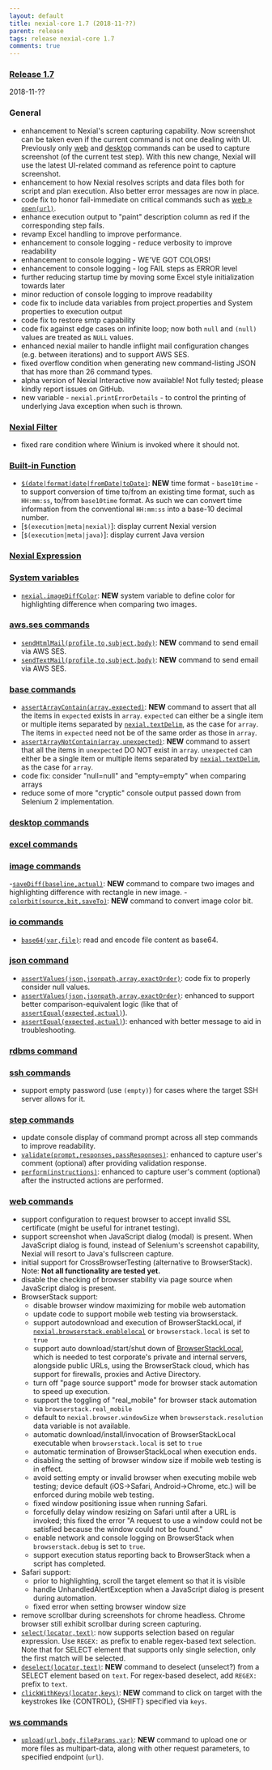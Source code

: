 ```yaml
---
layout: default
title: nexial-core 1.7 (2018-11-??)
parent: release
tags: release nexial-core 1.7
comments: true
---
```


### <a href="https://github.com/nexiality/nexial-core/releases/tag/nexial-core-1.7" class="external-link" target="_nexial_link">Release 1.7</a>
2018-11-??


### General
- enhancement to Nexial's screen capturing capability. Now screenshot can be taken even if the current command is not
  one dealing with UI. Previously only [web](../commands/web) and [desktop](../commands/desktop) commands can be used to
  capture screenshot (of the current test step). With this new change, Nexial will use the latest UI-related command
  as reference point to capture screenshot. 
- enhancement to how Nexial resolves scripts and data files both for script and plan execution. Also better error
  messages are now in place.
- code fix to honor fail-immediate on critical commands such as [web &raquo; `open(url)`](../commands/web/open(url)).
- enhance execution output to "paint" description column as red if the corresponding step fails.
- revamp Excel handling to improve performance.
- enhancement to console logging - reduce verbosity to improve readability
- enhancement to console logging - WE'VE GOT COLORS!
- enhancement to console logging - log FAIL steps as ERROR level
- further reducing startup time by moving some Excel style initialization towards later
- minor reduction of console logging to improve readability
- code fix to include data variables from project.properties and System properties to execution output
- code fix to restore smtp capability
- code fix against edge cases on infinite loop; now both `null` and `(null)` values are treated as `NULL` values.
- enhanced nexial mailer to handle inflight mail configuration changes (e.g. between iterations) and to support AWS SES.
- fixed overflow condition when generating new command-listing JSON that has more than 26 command types.
- alpha version of Nexial Interactive now available! Not fully tested; please kindly report issues on GitHub.
- new variable - `nexial.printErrorDetails` - to control the printing of underlying Java exception when such is thrown.


### [Nexial Filter](../flowcontrols/filter)
- fixed rare condition where Winium is invoked where it should not.


### [Built-in Function](../functions)
- [`$(date|format|date|fromDate|toDate)`](../functions/$(date)): **NEW** time format - `base10time` - to support 
  conversion of time to/from an existing time format, such as `HH:mm:ss`, to/from `base10time` format. As such we can
  convert time information from the conventional `HH:mm:ss` into a base-10 decimal number.
- [`$(execution|meta|nexial)`]: display current Nexial version
- [`$(execution|meta|java)`]: display current Java version

### [Nexial Expression](../expressions)  

### [System variables](../systemvars)
- [`nexial.imageDiffColor`](../systemvars/index#nexial.imageDiffColor): **NEW** system variable to define color for 
highlighting difference when comparing two images.


### [aws.ses commands](../commands/aws.ses)
- [`sendHtmlMail(profile,to,subject,body)`](../commands/aws.ses/sendHtmlMail(profile,to,subject,body)): **NEW** command 
  to send email via AWS SES.
- [`sendTextMail(profile,to,subject,body)`](../commands/aws.ses/sendTextMail(profile,to,subject,body)): **NEW** command 
  to send email via AWS SES.


### [base commands](../commands/base)
- [`assertArrayContain(array,expected)`](../commands/base/assertArrayContain(array,expected)): **NEW** command to assert
  that all the items in `expected` exists in `array`. `expected` can either be a single item or multiple items separated
  by [`nexial.textDelim`](../systemvars/index#nexial.textDelim), as the case for `array`.  The items in `expected` need
  not be of the same order as those in `array`.
- [`assertArrayNotContain(array,unexpected)`](../commands/base/assertArrayNotContain(array,unexpected)): **NEW** command 
  to assert that all the items in `unexpected` DO NOT exist in `array`. `unexpected` can either be a single item or 
  multiple items separated by [`nexial.textDelim`](../systemvars/index#nexial.textDelim), as the case for `array`.
- code fix: consider "null=null" and "empty=empty" when comparing arrays
- reduce some of more "cryptic" console output passed down from Selenium 2 implementation.


### [desktop commands](../commands/desktop)


### [excel commands](../commands/excel)


### [image commands](../commands/image)
-[`saveDiff(baseline,actual)`](../commands/image/saveDiff(baseline,actual)): **NEW** command to compare two images and 
highlighting difference with rectangle in new image.
-[`colorbit(source,bit,saveTo)`](../commands/image/colorbit(source,bit,saveTo)): **NEW** command to convert image color bit.


### [io commands](../commands/io)
- [`base64(var,file)`](../commands/io/base64(var,file)): read and encode file content as base64.


### [json command](../commands/json)
- [`assertValues(json,jsonpath,array,exactOrder)`](../commands/json/assertValues(json,jsonpath,array,exactOrder)): code
  fix to properly consider null values.
- [`assertValues(json,jsonpath,array,exactOrder)`](../commands/json/assertValues(json,jsonpath,array,exactOrder)): 
  enhanced to support better comparison-equivalent logic (like that of 
  [`assertEqual(expected,actual)`](../commands/json/assertEqual(expected,actual))).
- [`assertEqual(expected,actual)`](../commands/json/assertEqual(expected,actual))): enhanced with better message to aid
  in troubleshooting.


### [rdbms command](../commands/rdbms)


### [ssh commands](../commands/ssh)
- support empty password (use `(empty)`) for cases where the target SSH server allows for it.


### [step commands](../commands/step)
- update console display of command prompt across all step commands to improve readability.
- [`validate(prompt,responses,passResponses)`](../commands/step/validate(prompt,responses,passResponses)): enhanced to 
  capture user's comment (optional) after providing validation response.
- [`perform(instructions)`](../commands/step/perform(instructions)): enhanced to capture user's comment (optional) 
  after the instructed actions are performed.


### [web commands](../commands/web)
- support configuration to request browser to accept invalid SSL certificate (might be useful for intranet testing).
- support screenshot when JavaScript dialog (modal) is present. When JavaScript dialog is found, instead of Selenium's 
  screenshot capability, Nexial will resort to Java's fullscreen capture.
- initial support for CrossBrowserTesting (alternative to BrowserStack). Note: **Not all functionality are tested yet.**
- disable the checking of browser stability via page source when JavaScript dialog is present.
- BrowserStack support:
  - disable browser window maximizing for mobile web automation
  - update code to support mobile web testing via browserstack.
  - support autodownload and execution of BrowserStackLocal, if 
    [`nexial.browserstack.enablelocal`](../systemvars/index#nexial.browserstack.enablelocal) or `browserstack.local` is
    set to `true`
  - support auto download/start/shut down of 
    <a href="https://www.browserstack.com/local-testing#configuration" class="external-link" target="nexial_target">BrowserStackLocal</a>, 
    which is needed to test corporate's private and internal servers, alongside public URLs, using the BrowserStack 
    cloud, which has support for firewalls, proxies and Active Directory.
  - turn off "page source support" mode for browser stack automation to speed up execution.
  - support the toggling of "real_mobile" for browser stack automation via `browserstack.real_mobile`
  - default to `nexial.browser.windowSize` when `browserstack.resolution` data variable is not available.
  - automatic download/install/invocation of BrowserStackLocal executable when `browserstack.local` is set to `true`
  - automatic termination of BrowserStackLocal when execution ends.
  - disabling the setting of browser window size if mobile web testing is in effect.
  - avoid setting empty or invalid browser when executing mobile web testing; device default (iOS->Safari, 
    Android->Chrome, etc.) will be enforced during mobile web testing. 
  - fixed window positioning issue when running Safari.
  - forcefully delay window resizing on Safari until after a URL is invoked; this fixed the error "A request to use a 
    window could not be satisfied because the window could not be found."
  - enable network and console logging on BrowserStack when `browserstack.debug` is set to `true`.
  - support execution status reporting back to BrowserStack when a script has completed.
- Safari support:
  - prior to highlighting, scroll the target element so that it is visible
  - handle UnhandledAlertException when a JavaScript dialog is present during automation.
  - fixed error when setting browser window size
- remove scrollbar during screenshots for chrome headless. Chrome browser still exhibit scrollbar during screen capturing.
- [`select(locator,text)`](../commands/web/select(locator,text)): now supports selection based on regular expression. 
  Use `REGEX:` as prefix to enable regex-based text selection. Note that for SELECT element that supports only single
  selection, only the first match will be selected.
- [`deselect(locator,text)`](../commands/web/deselect(locator,text)): **NEW** command to deselect (unselect?) from a
  SELECT element based on `text`. For regex-based deselect, add `REGEX:` prefix to `text`.
- [`clickWithKeys(locator,keys)`](../commands/web/clickWithKeys(locator,keys)): **NEW** command to click on target with 
  the keystrokes like {CONTROL}, {SHIFT} specified via `keys`.

### [ws commands](../commands/ws)
- [`upload(url,body,fileParams,var)`](../commands/ws/upload(url,body,fileParams,var)): **NEW** command to upload one or
  more files as multipart-data, along with other request parameters, to specified endpoint (`url`).
  